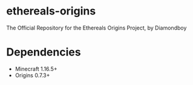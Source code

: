 # ethereals-origins
The Official Repository for the Ethereals Origins Project, by Diamondboy

# Dependencies

- Minecraft 1.16.5+
- Origins 0.7.3+
